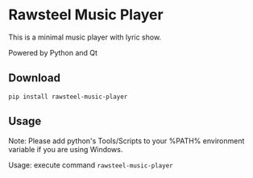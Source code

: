 # Rawsteel Music Player

This is a minimal music player with lyric show.

Powered by Python and Qt

## Download

`pip install rawsteel-music-player`

## Usage

Note: Please add python's Tools/Scripts to your %PATH% environment variable
if you are using Windows.

Usage: execute command `rawsteel-music-player`
